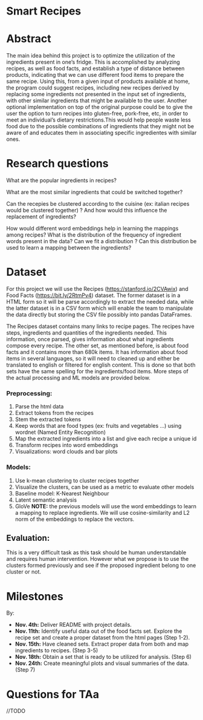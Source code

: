 # Smart Recipes

# Abstract
The main idea behind this project is to optimize the utilization of the ingredients present in one’s fridge. This is accomplished by analyzing recipes, as well as food facts, and establish a type of distance between products, indicating that we can use different food items to prepare the same recipe. Using this, from a given input of products available at home, the program could suggest recipes, including new recipes derived by replacing some ingredients not presented in the input set of ingredients, with other similar ingredients that might be available to the user. 
Another optional implementation on top of the original purpose could be to give the user the option to turn recipes into gluten-free, pork-free, etc, in order to meet an individual’s dietary restrictions.This would help people waste less food due to the possible combinations of ingredients that they might not be aware of and educates them in associating specific ingredientes with similar ones.

# Research questions
What are the popular ingredients in recipes?

What are the most similar ingredients that could be switched together?

Can the recepies be clustered according to the cuisine (ex: italian recipes would be clustered together) ? And how would this influence the replacement of ingredients?

How would different word embeddings help in learning the mappings among recipes? 
What is the distribution of the frequency of ingredient words present in the data? Can we fit a distribution ? Can this distribution be used to learn a mapping between the ingredients?



# Dataset
For this project we will use the Recipes (https://stanford.io/2CVAwix) and Food Facts (https://bit.ly/2RtmPv4) dataset. The former dataset is in a HTML form so it will be parse accordingly to extract the needed data, while the latter dataset is in a CSV form which will enable the team to manipulate the data directly but storing the CSV file possibly into pandas DataFrames. 

The Recipes dataset contains many links to recipe pages. The recipes have steps, ingredients and quantities of the ingredients needed. This information, once parsed, gives information about what ingredients compose every recipe. The other set, as mentioned before, is about food facts and it contains more than 680k items. It has information about food items in several languages, so it will need to cleaned up and either be translated to english or filtered for english content. This is done so that both sets have the same spelling for the ingredients/food items.
More steps of the actual processing and ML models are provided below.

### Preprocessing:
1. Parse the html data
2. Extract tokens from the recipes
3. Stem the extracted tokens
4. Keep words that are food types (ex: fruits and vegetables ...) using wordnet (Named Entity Recognition)
5. Map the extracted ingredients into a list and give each recipe a unique id
6. Transform recipes into word embeddings
7. Visualizations: word clouds and bar plots

### Models:
1. Use k-mean clustering to cluster recipes together
2. Visualize the clusters, can be used as a metric to evaluate other models
3. Baseline model: K-Nearest Neighbour  
4. Latent semantic analysis
5. GloVe
**NOTE:** the previous models will use the word embeddings to learn a mapping to replace ingredients. We will use cosine-similarity and L2 norm of the embeddings to replace the vectors. 

## Evaluation:

This is a very difficult task as this task should be human understandable and requires human intervention. However what we propose is to use the clusters formed previously and see if the proposed ingredient belong to one cluster or not. 

# Milestones

By:
- **Nov. 4th:** Deliver README with project details.
- **Nov. 11th:**  Identify useful data out of the food facts set. Explore the recipe set and create a proper dataset from the html pages (Step 1-2).
- **Nov. 15th:** Have cleaned sets. Extract proper data from both and map ingredients to recipes. (Step 3-5)
- **Nov. 18th:** Obtain a set that is ready to be utilized for analysis. (Step 6)
- **Nov. 24th:** Create meaningful plots and visual summaries of the data. (Step 7)



# Questions for TAa
//TODO
